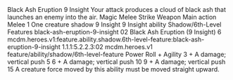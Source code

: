 <ability>
  <name>Black Ash Eruption</name>
  <cost>9 Insight</cost>
  <flavor>Your attack produces a cloud of black ash that launches an enemy into the air.</flavor>
  <keywords>
    <keyword>Magic</keyword>
    <keyword>Melee</keyword>
    <keyword>Strike</keyword>
    <keyword>Weapon</keyword>
  </keywords>
  <type>Main action</type>
  <distance>Melee 1</distance>
  <target>One creature</target>
  <metadata>
    <class>shadow</class>
    <cost>9 Insight</cost>
    <cost_amount>9</cost_amount>
    <cost_resource>Insight</cost_resource>
    <feature_type>ability</feature_type>
    <file_dpath>Shadow/6th-Level Features</file_dpath>
    <item_id>black-ash-eruption-9-insight</item_id>
    <item_index>02</item_index>
    <item_name>Black Ash Eruption (9 Insight)</item_name>
    <level>6</level>
    <scc>mcdm.heroes.v1:feature.ability.shadow.6th-level-feature:black-ash-eruption-9-insight</scc>
    <scdc>1.1.1:5.2.2.3:02</scdc>
    <source>mcdm.heroes.v1</source>
    <type>feature/ability/shadow/6th-level-feature</type>
  </metadata>
  <effects>
    <effect type="roll">
      <roll>Power Roll + Agility</roll>
      <t1>3 + A damage; vertical push 5</t1>
      <t2>6 + A damage; vertical push 10</t2>
      <t3>9 + A damage; vertical push 15</t3>
    </effect>
    <effect type="mundane">A creature force moved by this ability must be moved straight upward.</effect>
  </effects>
</ability>
